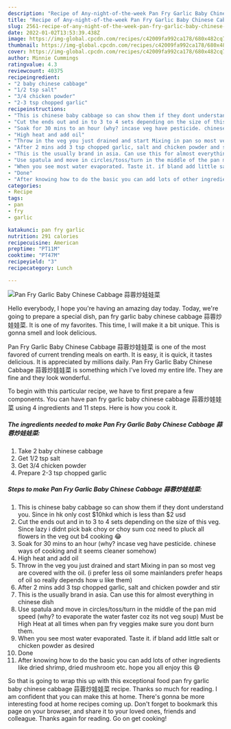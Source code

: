 ```yaml
---
description: "Recipe of Any-night-of-the-week Pan Fry Garlic Baby Chinese Cabbage 蒜蓉炒娃娃菜"
title: "Recipe of Any-night-of-the-week Pan Fry Garlic Baby Chinese Cabbage 蒜蓉炒娃娃菜"
slug: 2561-recipe-of-any-night-of-the-week-pan-fry-garlic-baby-chinese-cabbage
date: 2022-01-02T13:53:39.438Z
image: https://img-global.cpcdn.com/recipes/c42009fa992ca178/680x482cq70/pan-fry-garlic-baby-chinese-cabbage-蒜蓉炒娃娃菜-recipe-main-photo.jpg
thumbnail: https://img-global.cpcdn.com/recipes/c42009fa992ca178/680x482cq70/pan-fry-garlic-baby-chinese-cabbage-蒜蓉炒娃娃菜-recipe-main-photo.jpg
cover: https://img-global.cpcdn.com/recipes/c42009fa992ca178/680x482cq70/pan-fry-garlic-baby-chinese-cabbage-蒜蓉炒娃娃菜-recipe-main-photo.jpg
author: Minnie Cummings
ratingvalue: 4.3
reviewcount: 40375
recipeingredient:
- "2 baby chinese cabbage"
- "1/2 tsp salt"
- "3/4 chicken powder"
- "2-3 tsp chopped garlic"
recipeinstructions:
- "This is chinese baby cabbage so can show them if they dont understand you. Since in hk only cost $10hkd which is less than $2 usd"
- "Cut the ends out and in to 3 to 4 sets depending on the size of this veg. Since lazy i didnt pick bak choy or choy sum coz need to pluck all flowers in the veg out b4 cooking 😂"
- "Soak for 30 mins to an hour (why? incase veg have pesticide. chinese ways of cooking and it seems cleaner somehow)"
- "High heat and add oil"
- "Throw in the veg you just drained and start Mixing in pan so most veg are covered with the oil. (i prefer less oil some mainlanders prefer heaps of oil so really depends how u like them)"
- "After 2 mins add 3 tsp chopped garlic, salt and chicken powder and stir"
- "This is the usually brand in asia. Can use this for almost everything in chinese dish"
- "Use spatula and move in circles/toss/turn in the middle of the pan mid speed (why? to evaporate the water faster coz its not veg soup) Must be High Heat at all times when pan fry veggies make sure you dont burn them."
- "When you see most water evaporated. Taste it. if bland add little salt or chicken powder as desired"
- "Done"
- "After knowing how to do the basic you can add lots of other ingredients like dried shrimp, dried mushroom etc. hope you all enjoy this 😄"
categories:
- Recipe
tags:
- pan
- fry
- garlic

katakunci: pan fry garlic 
nutrition: 291 calories
recipecuisine: American
preptime: "PT11M"
cooktime: "PT47M"
recipeyield: "3"
recipecategory: Lunch

---
```



![Pan Fry Garlic Baby Chinese Cabbage 蒜蓉炒娃娃菜](https://img-global.cpcdn.com/recipes/c42009fa992ca178/680x482cq70/pan-fry-garlic-baby-chinese-cabbage-蒜蓉炒娃娃菜-recipe-main-photo.jpg)

Hello everybody, I hope you're having an amazing day today. Today, we're going to prepare a special dish, pan fry garlic baby chinese cabbage 蒜蓉炒娃娃菜. It is one of my favorites. This time, I will make it a bit unique. This is gonna smell and look delicious.

Pan Fry Garlic Baby Chinese Cabbage 蒜蓉炒娃娃菜 is one of the most favored of current trending meals on earth. It is easy, it is quick, it tastes delicious. It is appreciated by millions daily. Pan Fry Garlic Baby Chinese Cabbage 蒜蓉炒娃娃菜 is something which I've loved my entire life. They are fine and they look wonderful.




To begin with this particular recipe, we have to first prepare a few components. You can have pan fry garlic baby chinese cabbage 蒜蓉炒娃娃菜 using 4 ingredients and 11 steps. Here is how you cook it.

<!--inarticleads1-->

##### The ingredients needed to make Pan Fry Garlic Baby Chinese Cabbage 蒜蓉炒娃娃菜:

1. Take 2 baby chinese cabbage
1. Get 1/2 tsp salt
1. Get 3/4 chicken powder
1. Prepare 2-3 tsp chopped garlic




<!--inarticleads2-->

##### Steps to make Pan Fry Garlic Baby Chinese Cabbage 蒜蓉炒娃娃菜:

1. This is chinese baby cabbage so can show them if they dont understand you. Since in hk only cost $10hkd which is less than $2 usd
1. Cut the ends out and in to 3 to 4 sets depending on the size of this veg. Since lazy i didnt pick bak choy or choy sum coz need to pluck all flowers in the veg out b4 cooking 😂
1. Soak for 30 mins to an hour (why? incase veg have pesticide. chinese ways of cooking and it seems cleaner somehow)
1. High heat and add oil
1. Throw in the veg you just drained and start Mixing in pan so most veg are covered with the oil. (i prefer less oil some mainlanders prefer heaps of oil so really depends how u like them)
1. After 2 mins add 3 tsp chopped garlic, salt and chicken powder and stir
1. This is the usually brand in asia. Can use this for almost everything in chinese dish
1. Use spatula and move in circles/toss/turn in the middle of the pan mid speed (why? to evaporate the water faster coz its not veg soup) Must be High Heat at all times when pan fry veggies make sure you dont burn them.
1. When you see most water evaporated. Taste it. if bland add little salt or chicken powder as desired
1. Done
1. After knowing how to do the basic you can add lots of other ingredients like dried shrimp, dried mushroom etc. hope you all enjoy this 😄




So that is going to wrap this up with this exceptional food pan fry garlic baby chinese cabbage 蒜蓉炒娃娃菜 recipe. Thanks so much for reading. I am confident that you can make this at home. There's gonna be more interesting food at home recipes coming up. Don't forget to bookmark this page on your browser, and share it to your loved ones, friends and colleague. Thanks again for reading. Go on get cooking!
